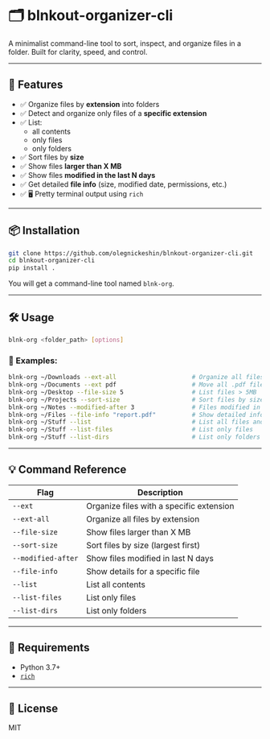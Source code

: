 # 🗂️ blnkout-organizer-cli

A minimalist command-line tool to sort, inspect, and organize files in a folder. Built for clarity, speed, and control.

---

## 🚀 Features

- ✅ Organize files by **extension** into folders  
- ✅ Detect and organize only files of a **specific extension**  
- ✅ List:
  - all contents  
  - only files  
  - only folders  
- ✅ Sort files by **size**  
- ✅ Show files **larger than X MB**  
- ✅ Show files **modified in the last N days**  
- ✅ Get detailed **file info** (size, modified date, permissions, etc.)  
- ✅ 🖥️ Pretty terminal output using `rich`

---

## 📦 Installation

```bash
git clone https://github.com/olegnickeshin/blnkout-organizer-cli.git
cd blnkout-organizer-cli
pip install .
```

You will get a command-line tool named `blnk-org`.

---

## 🛠️ Usage

```bash
blnk-org <folder_path> [options]
```

### 🔹 Examples:

```bash
blnk-org ~/Downloads --ext-all                     # Organize all files by extension
blnk-org ~/Documents --ext pdf                     # Move all .pdf files into ./pdf/
blnk-org ~/Desktop --file-size 5                   # List files > 5MB
blnk-org ~/Projects --sort-size                    # Sort files by size
blnk-org ~/Notes --modified-after 3                # Files modified in the last 3 days
blnk-org ~/Files --file-info "report.pdf"          # Show detailed info for report.pdf
blnk-org ~/Stuff --list                            # List all files and folders
blnk-org ~/Stuff --list-files                      # List only files
blnk-org ~/Stuff --list-dirs                       # List only folders
```

---

## 💡 Command Reference

| Flag                | Description                                 |
|---------------------|---------------------------------------------|
| `--ext`             | Organize files with a specific extension    |
| `--ext-all`         | Organize all files by extension             |
| `--file-size`       | Show files larger than X MB                 |
| `--sort-size`       | Sort files by size (largest first)          |
| `--modified-after`  | Show files modified in last N days          |
| `--file-info`       | Show details for a specific file            |
| `--list`            | List all contents                           |
| `--list-files`      | List only files                             |
| `--list-dirs`       | List only folders                           |

---

## 🧪 Requirements

- Python 3.7+
- [`rich`](https://github.com/Textualize/rich)

---

## 📝 License

MIT
